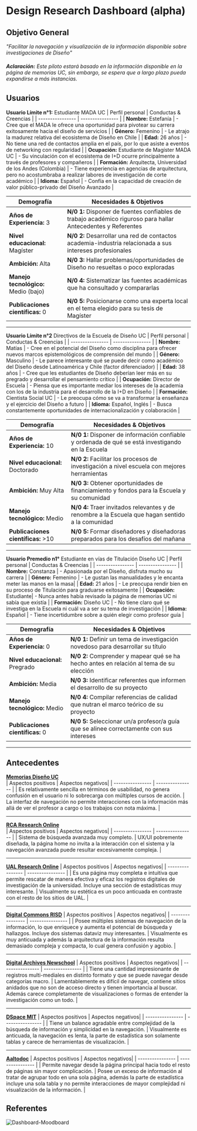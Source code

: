 # **Design Research Dashboard (alpha)**
## **Objetivo General**  
*"Facilitar la navegación y visualización de la información disponible sobre investigaciones de Diseño"*  
###### **Aclaración:** Este piloto estará basado en la información disponible en la página de memorias UC, sin embargo, se espera que a largo plazo pueda expandirse a más instancias.  
## **Usuarios**  
**Usuario Límite n°1:** Estudiante MADA UC 
| Perfil personal | Conductas & Creencias |
| ---------------- | ---------------- | 
| **Nombre:** Estefanía | - Cree que el MADA le ofrece una oportunidad para pivotear su carrera exitosamente hacia el diseño de servicios |
| **Género:** Femenino | - Le atrajo la madurez relativa del ecosistema de Diseño en Chile |
| **Edad:** 26 años | - No tiene una red de contactos amplia en el país, por lo que asiste a eventos de networking con regularidad |
| **Ocupación:** Estudiante de Magíster MADA UC | - Su vinculación con el ecosistema de I+D ocurre principalmente a través de profesores y compañeros |
| **Formación:** Arquitecta, Universidad de los Andes (Colombia) | - Tiene experiencia en agencias de arquitectura, pero no acostumbraba a realizar labores de investigación de corte académico |
| **Idioma:** Español | - Confía en la capacidad de creación de valor público-privado del Diseño Avanzado |

| Demografía | Necesidades & Objetivos |
| ---------------- | ---------------- |
| **Años de Experiencia:** 3 | **N/0 1:** Disponer de fuentes confiables de trabajo académico riguroso para hallar Antecedentes y Referentes|
| **Nivel educacional:** Magíster | **N/0 2:** Desarrollar una red de contactos academia-industria relacionada a sus intereses profesionales|
| **Ambición:** Alta | **N/0 3:** Hallar problemas/oportunidades de Diseño no resueltas o poco exploradas|
| **Manejo tecnológico:** Medio (bajo) | **N/0 4:** Sistematizar las fuentes académicas que ha consultado y compararlas|
| **Publicaciones científicas:** 0 | **N/0 5:** Posicionarse como una experta local en el tema elegido para su tesis de Magíster|
****
**Usuario Límite n°2** Directivos de la Escuela de Diseño UC 
| Perfil personal | Conductas & Creencias |
| ---------------- | ---------------- | 
| **Nombre:** Matías | - Cree en el potencial del Diseño como disciplina para ofrecer nuevos marcos epistemológicos de comprensión del mundo |
| **Género:** Masculino | - Le parece interesante qué se puede decir como académico del Diseño desde Latinoamérica y Chile (factor diferenciador) |
| **Edad:** 38 años | - Cree que les estudiantes de Diseño deberían leer más en su pregrado y desarrollar el pensamiento crítico |
| **Ocupación:** Director de Escuela | - Piensa que es importante mediar los intereses de la academia con los de la industria para el desarrollo de la I+D en Diseño |
| **Formación:** Cientista Social UC | - Le preocupa cómo se va a transformar la enseñanza y el ejercicio del Diseño a futuro |
| **Idioma:** Español, Inglés | - Busca constantemente oportunidades de internacionalización y colaboración |

| Demografía | Necesidades & Objetivos |
| ---------------- | ---------------- |
| **Años de Experiencia:** 10 | **N/0 1:** Disponer de información confiable y ordenada de qué se está investigando en la Escuela |
| **Nivel educacional:** Doctorado | **N/0 2:** Facilitar los procesos de investigación a nivel escuela con mejores herramientas |
| **Ambición:** Muy Alta | **N/0 3:** Obtener oportunidades de financiamiento y fondos para la Escuela y su comunidad |
| **Manejo tecnológico:** Medio | **N/0 4:** Traer invitados relevantes y de renombre a la Escuela que hagan sentido a la comunidad |
| **Publicaciones científicas:** >10 | **N/0 5:** Formar diseñadores y diseñadoras preparados para los desafíos del mañana |
----
**Usuario Premedio n1°** Estudiante en vías de Titulación Diseño UC 
| Perfil personal | Conductas & Creencias |
| ---------------- | ---------------- | 
| **Nombre:** Constanza | - Apasionada por el Diseño, disfruta mucho su carrera |
| **Género:** Femenino | - Le gustan las manualidades y le encanta meter las manos en la masa|
| **Edad:** 21 años | - Le preocupa rendir bien en su proceso de Titulación para graduarse exitosamente |
| **Ocupación:** Estudiante| - Nunca antes había revisado la página de memorias UC ni sabía que existía |
| **Formación:** Diseño UC | - No tiene claro qué se investiga en la Escuela ni cuál va a ser su tema de investigación |
| **Idioma:** Español | -  Tiene incertidumbre sobre a quién elegir como profesor guía |

| Demografía | Necesidades & Objetivos |
| ---------------- | ---------------- |
| **Años de Experiencia:** 0 | **N/0 1:** Definir un tema de investigación novedoso para desarrollar su título |
| **Nivel educacional:** Pregrado | **N/0 2:** Comprender y mapear qué se ha hecho antes en relación al tema de su elección |
| **Ambición:** Media | **N/0 3:** Identificar referentes que informen el desarrollo de su proyecto |
| **Manejo tecnológico:** Medio | **N/0 4:** Compilar referencias de calidad que nutran el marco teórico de su proyecto |
| **Publicaciones científicas:** 0 | **N/0 5:** Seleccionar un/a profesor/a guía que se alinee correctamente con sus intereses |
----
## **Antecedentes**  
[**Memorias Diseño UC** ](https://diseno.uc.cl/memorias/)  
| Aspectos positivos | Aspectos negativos|
| ---------------- | ---------------- |
| Es relativamente sencilla en términos de usabilidad, no genera confusión en el usuario ni lo sobrecarga con múltiples cursos de acción. | La interfaz de navegación no permite interacciones con la información más allá de ver el profesor a cargo o los trabajos con nota máxima. |
****
[**RCA Research Online** ](https://researchonline.rca.ac.uk/)  
| Aspectos positivos | Aspectos negativos|
| ---------------- | ---------------- |
| Sistema de búsqueda avanzada muy completo. | UX/UI pobremente diseñada, la página home no invita a la interacción con el sistema y la navegación avanzada puede resultar excesivamente compleja. |
****
[**UAL Research Online**](https://ualresearchonline.arts.ac.uk/)
| Aspectos positivos | Aspectos negativos|
| ---------------- | ---------------- |
| Es una página muy completa e intuitiva que permite rescatar de manera efectiva y eficaz los registros digitales de investigación de la universidad. Incluye una sección de estadísticas muy interesante. | Visualmente su estética es un poco anticuada en contraste con el resto de los sitios de UAL. |
****
[**Digital Commons RISD**](https://digitalcommons.risd.edu/)
| Aspectos positivos | Aspectos negativos|
| ---------------- | ---------------- |
| Posee múltiples sistemas de navegación de la información, lo que enriquece y aumenta el potencial de búsqueda y hallazgos. Incluye dos sistemas dataviz muy interesantes. | Visualmente es muy anticuada y además la arquitectura de la información resulta demasiado compleja y compacta, lo cual genera confusión y agobio. |
****
[**Digital Archives Newschool**](https://digital.archives.newschool.edu/)
| Aspectos positivos | Aspectos negativos|
| ---------------- | ---------------- |
| Tiene una cantidad impresionante de registros multi-mediales en distinto formato y que se puede navegar desde categorías macro. | Lamentablemente es difícil de navegar, contiene sitios anidados que no son de acceso directo y tienen importancia al buscar. Además carece completamente de visualizaciones o formas de entender la investigación como un todo. |
****
[**DSpace MIT**](https://dspace.mit.edu/)
| Aspectos positivos | Aspectos negativos|
| ---------------- | ---------------- |
| Tiene un balance agradable entre complejidad de la búsqueda de información y simplicidad en la navegación. | Visualmente es anticuada, la navegación es lenta, la parte de estadística son solamente tablas y carece de herramientas de visualización. |
****
[**Aaltodoc**](https://aaltodoc.aalto.fi/)
| Aspectos positivos | Aspectos negativos|
| ---------------- | ---------------- |
| Permite navegar desde la página principal hacia todo el resto de páginas sin mayor complicación. | Posee un exceso de información al tratar de agrupar todo en una sola página, además la parte de estadística incluye una sola tabla y no permite interacciones de mayor complejidad ni visualización de la información. |
## **Referentes**
![Dashboard-Moodboard](https://github.com/nicru/design-research-dashboard-v1/assets/48329013/9e5ad6e1-e0d4-4bf5-a569-860b7a107f2a)
